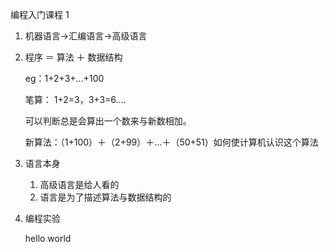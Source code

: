 编程入门课程 1

1. 机器语言->汇编语言->高级语言
2. 程序 ＝ 算法 ＋ 数据结构
	
	eg：1+2+3+...+100
	
	笔算： 1+2=3，3+3=6....
	
	可以判断总是会算出一个数来与新数相加。
	
	新算法：（1+100）＋（2+99）＋...＋（50+51）如何使计算机认识这个算法
	 
3. 语言本身
	1. 高级语言是给人看的
	2. 语言是为了描述算法与数据结构的
4. 编程实验

	hello world
	
